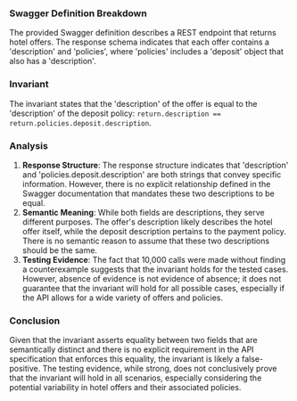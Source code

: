 ### Swagger Definition Breakdown
The provided Swagger definition describes a REST endpoint that returns hotel offers. The response schema indicates that each offer contains a 'description' and 'policies', where 'policies' includes a 'deposit' object that also has a 'description'. 

### Invariant
The invariant states that the 'description' of the offer is equal to the 'description' of the deposit policy: `return.description == return.policies.deposit.description`. 

### Analysis
1. **Response Structure**: The response structure indicates that 'description' and 'policies.deposit.description' are both strings that convey specific information. However, there is no explicit relationship defined in the Swagger documentation that mandates these two descriptions to be equal. 
2. **Semantic Meaning**: While both fields are descriptions, they serve different purposes. The offer's description likely describes the hotel offer itself, while the deposit description pertains to the payment policy. There is no semantic reason to assume that these two descriptions should be the same. 
3. **Testing Evidence**: The fact that 10,000 calls were made without finding a counterexample suggests that the invariant holds for the tested cases. However, absence of evidence is not evidence of absence; it does not guarantee that the invariant will hold for all possible cases, especially if the API allows for a wide variety of offers and policies. 

### Conclusion
Given that the invariant asserts equality between two fields that are semantically distinct and there is no explicit requirement in the API specification that enforces this equality, the invariant is likely a false-positive. The testing evidence, while strong, does not conclusively prove that the invariant will hold in all scenarios, especially considering the potential variability in hotel offers and their associated policies.
